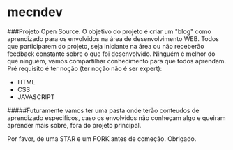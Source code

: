 # mecndev
###Projeto Open Source. 
O objetivo do projeto é criar um "blog" como aprendizado para os envolvidos na área de desenvolvimento WEB.
Todos que participarem do projeto, seja iniciante na área ou não receberão feedback constante sobre o que foi desenvolvido.
Ninguém é melhor do que ninguém, vamos compartilhar conhecimento para que todos aprendam.
Pré requisito é ter noção (ter noção não é ser expert):
 - HTML
 - CSS 
 - JAVASCRIPT


#####Futuramente  vamos ter uma pasta onde terão conteudos de aprendizado especificos, caso os envolvidos não conheçam algo e queiram aprender mais sobre, fora do projeto principal.


Por favor, de uma STAR e um FORK antes de começão. Obrigado.
